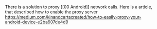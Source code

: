 There is a solution to proxy [[00 Android]] network calls.
Here is a article, that described how to enable the proxy server https://medium.com/kinandcartacreated/how-to-easily-proxy-your-android-device-e2ba907de4d9

